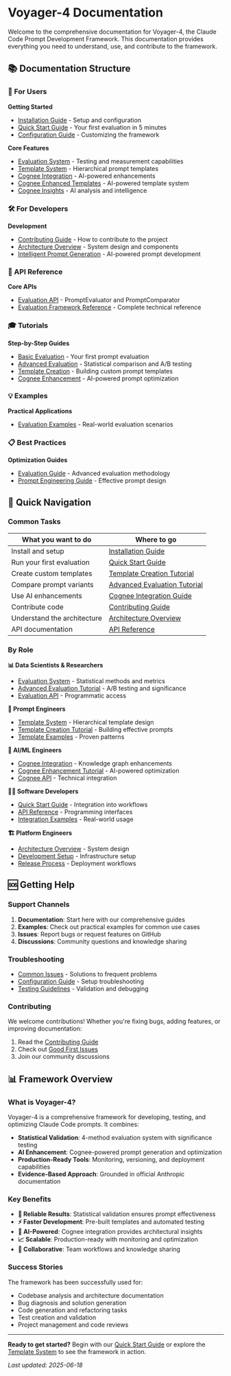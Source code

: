 # Voyager-4 Documentation

Welcome to the comprehensive documentation for Voyager-4, the Claude Code Prompt Development Framework. This documentation provides everything you need to understand, use, and contribute to the framework.

## 📚 Documentation Structure

### 🚀 For Users

**Getting Started**
- [Installation Guide](user_guide/installation.md) - Setup and configuration
- [Quick Start Guide](user_guide/quick_start.md) - Your first evaluation in 5 minutes
- [Configuration Guide](user_guide/configuration.md) - Customizing the framework

**Core Features**
- [Evaluation System](user_guide/evaluation_system.md) - Testing and measurement capabilities
- [Template System](user_guide/template_system.md) - Hierarchical prompt templates
- [Cognee Integration](user_guide/cognee_integration.md) - AI-powered enhancements
- [Cognee Enhanced Templates](user_guide/cognee_enhanced_templates.md) - AI-powered template system
- [Cognee Insights](user_guide/cognee_insights.md) - AI analysis and intelligence

### 🛠️ For Developers

**Development**
- [Contributing Guide](developer_guide/contributing.md) - How to contribute to the project
- [Architecture Overview](developer_guide/architecture.md) - System design and components
- [Intelligent Prompt Generation](developer_guide/intelligent-prompt-generation.md) - AI-powered prompt development

### 📖 API Reference

**Core APIs**
- [Evaluation API](api_reference/evaluation_api.md) - PromptEvaluator and PromptComparator
- [Evaluation Framework Reference](api_reference/evaluation-framework-reference.md) - Complete technical reference

### 🎓 Tutorials

**Step-by-Step Guides**
- [Basic Evaluation](tutorials/basic_evaluation.md) - Your first prompt evaluation
- [Advanced Evaluation](tutorials/advanced_evaluation.md) - Statistical comparison and A/B testing
- [Template Creation](tutorials/template_creation.md) - Building custom prompt templates
- [Cognee Enhancement](tutorials/cognee_enhancement.md) - AI-powered prompt optimization

### 💡 Examples

**Practical Applications**
- [Evaluation Examples](examples/evaluation_examples.md) - Real-world evaluation scenarios

### 📋 Best Practices

**Optimization Guides**
- [Evaluation Guide](best_practices/evaluation-guide.md) - Advanced evaluation methodology
- [Prompt Engineering Guide](best_practices/prompt-engineering-guide.md) - Effective prompt design

## 🎯 Quick Navigation

### Common Tasks

| What you want to do | Where to go |
|---------------------|-------------|
| Install and setup | [Installation Guide](user_guide/installation.md) |
| Run your first evaluation | [Quick Start Guide](user_guide/quick_start.md) |
| Create custom templates | [Template Creation Tutorial](tutorials/template_creation.md) |
| Compare prompt variants | [Advanced Evaluation Tutorial](tutorials/advanced_evaluation.md) |
| Use AI enhancements | [Cognee Integration Guide](user_guide/cognee_integration.md) |
| Contribute code | [Contributing Guide](developer_guide/contributing.md) |
| Understand the architecture | [Architecture Overview](developer_guide/architecture.md) |
| API documentation | [API Reference](api_reference/) |

### By Role

**📊 Data Scientists & Researchers**
- [Evaluation System](user_guide/evaluation_system.md) - Statistical methods and metrics
- [Advanced Evaluation Tutorial](tutorials/advanced_evaluation.md) - A/B testing and significance
- [Evaluation API](api_reference/evaluation_api.md) - Programmatic access

**🎯 Prompt Engineers**
- [Template System](user_guide/template_system.md) - Hierarchical template design
- [Template Creation Tutorial](tutorials/template_creation.md) - Building effective prompts
- [Template Examples](examples/template_examples.md) - Proven patterns

**🧠 AI/ML Engineers**
- [Cognee Integration](user_guide/cognee_integration.md) - Knowledge graph enhancements
- [Cognee Enhancement Tutorial](tutorials/cognee_enhancement.md) - AI-powered optimization
- [Cognee API](api_reference/cognee_api.md) - Technical integration

**👩‍💻 Software Developers**
- [Quick Start Guide](user_guide/quick_start.md) - Integration into workflows
- [API Reference](api_reference/) - Programming interfaces
- [Integration Examples](examples/integration_examples.md) - Real-world usage

**🏗️ Platform Engineers**
- [Architecture Overview](developer_guide/architecture.md) - System design
- [Development Setup](developer_guide/development_setup.md) - Infrastructure setup
- [Release Process](developer_guide/release_process.md) - Deployment workflows

## 🆘 Getting Help

### Support Channels

1. **Documentation**: Start here with our comprehensive guides
2. **Examples**: Check out practical examples for common use cases
3. **Issues**: Report bugs or request features on GitHub
4. **Discussions**: Community questions and knowledge sharing

### Troubleshooting

- [Common Issues](user_guide/troubleshooting.md) - Solutions to frequent problems
- [Configuration Guide](user_guide/configuration.md) - Setup troubleshooting
- [Testing Guidelines](developer_guide/testing.md) - Validation and debugging

### Contributing

We welcome contributions! Whether you're fixing bugs, adding features, or improving documentation:

1. Read the [Contributing Guide](developer_guide/contributing.md)
2. Check out [Good First Issues](developer_guide/contributing.md#good-first-issues)
3. Join our community discussions

## 📊 Framework Overview

### What is Voyager-4?

Voyager-4 is a comprehensive framework for developing, testing, and optimizing Claude Code prompts. It combines:

- **Statistical Validation**: 4-method evaluation system with significance testing
- **AI Enhancement**: Cognee-powered prompt generation and optimization
- **Production-Ready Tools**: Monitoring, versioning, and deployment capabilities
- **Evidence-Based Approach**: Grounded in official Anthropic documentation

### Key Benefits

- **🎯 Reliable Results**: Statistical validation ensures prompt effectiveness
- **⚡ Faster Development**: Pre-built templates and automated testing
- **🧠 AI-Powered**: Cognee integration provides architectural insights
- **📈 Scalable**: Production-ready with monitoring and optimization
- **🤝 Collaborative**: Team workflows and knowledge sharing

### Success Stories

The framework has been successfully used for:
- Codebase analysis and architecture documentation
- Bug diagnosis and solution generation
- Code generation and refactoring tasks
- Test creation and validation
- Project management and code reviews

---

**Ready to get started?** Begin with our [Quick Start Guide](user_guide/quick_start.md) or explore the [Template System](user_guide/template_system.md) to see the framework in action.

*Last updated: 2025-06-18*
